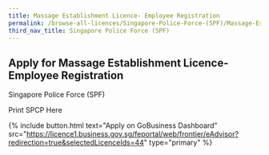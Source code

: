 ```yaml
---
title: Massage Establishment Licence- Employee Registration
permalink: /browse-all-licences/Singapore-Police-Force-(SPF)/Massage-Establishment-Licence--Employee-Registration
third_nav_title: Singapore Police Force (SPF)
---
```


## Apply for Massage Establishment Licence- Employee Registration

Singapore Police Force (SPF)

Print SPCP Here

{% include button.html text="Apply on GoBusiness Dashboard" src="https://licence1.business.gov.sg/feportal/web/frontier/eAdvisor?redirection=true&selectedLicenceIds=44" type="primary" %}
